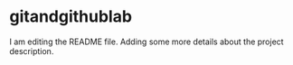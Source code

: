 # gitandgithublab
I am editing the README file. Adding some more details about the project description.
